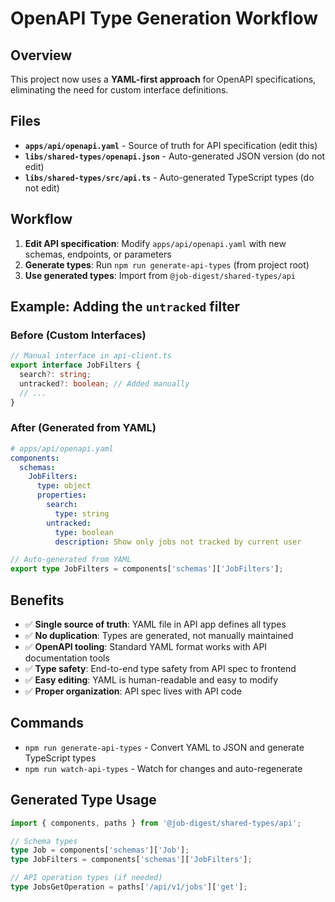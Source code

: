 # OpenAPI Type Generation Workflow

## Overview

This project now uses a **YAML-first approach** for OpenAPI specifications, eliminating the need for custom interface definitions.

## Files

- **`apps/api/openapi.yaml`** - Source of truth for API specification (edit this)
- **`libs/shared-types/openapi.json`** - Auto-generated JSON version (do not edit)
- **`libs/shared-types/src/api.ts`** - Auto-generated TypeScript types (do not edit)

## Workflow

1. **Edit API specification**: Modify `apps/api/openapi.yaml` with new schemas, endpoints, or parameters
2. **Generate types**: Run `npm run generate-api-types` (from project root)
3. **Use generated types**: Import from `@job-digest/shared-types/api`

## Example: Adding the `untracked` filter

### Before (Custom Interfaces)
```typescript
// Manual interface in api-client.ts
export interface JobFilters {
  search?: string;
  untracked?: boolean; // Added manually
  // ...
}
```

### After (Generated from YAML)
```yaml
# apps/api/openapi.yaml
components:
  schemas:
    JobFilters:
      type: object
      properties:
        search:
          type: string
        untracked:
          type: boolean
          description: Show only jobs not tracked by current user
```

```typescript
// Auto-generated from YAML
export type JobFilters = components['schemas']['JobFilters'];
```

## Benefits

- ✅ **Single source of truth**: YAML file in API app defines all types
- ✅ **No duplication**: Types are generated, not manually maintained
- ✅ **OpenAPI tooling**: Standard YAML format works with API documentation tools
- ✅ **Type safety**: End-to-end type safety from API spec to frontend
- ✅ **Easy editing**: YAML is human-readable and easy to modify
- ✅ **Proper organization**: API spec lives with API code

## Commands

- `npm run generate-api-types` - Convert YAML to JSON and generate TypeScript types
- `npm run watch-api-types` - Watch for changes and auto-regenerate

## Generated Type Usage

```typescript
import { components, paths } from '@job-digest/shared-types/api';

// Schema types
type Job = components['schemas']['Job'];
type JobFilters = components['schemas']['JobFilters'];

// API operation types (if needed)
type JobsGetOperation = paths['/api/v1/jobs']['get'];
```